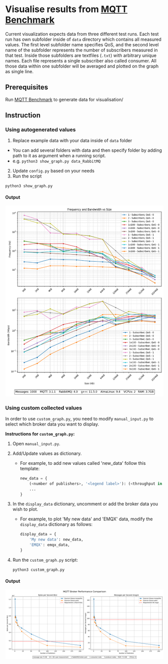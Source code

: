 # Visualise results from [MQTT Benchmark](https://github.com/danyk20/MQTT_Benchmark.git)

Current visualization expects data from three different test runs. Each test run has own subfolder inside of `data`
directory which contains all measured values. The first level subfolder name specifies QoS, and the second level name of
the subfolder represents the number of subscribers measured in that test. Inside those subfolders are textfiles (`.txt`)
with arbitrary unique names. Each file represents a single subscriber also called consumer. All those data within one
subfolder will be averaged and plotted on the graph as single line.

## Prerequisites

Run [MQTT Benchmark](https://github.com/danyk20/MQTT_Benchmark.git) to generate data for visualisation/

## Instruction

### Using autogenerated values

1. Replace example data with your data inside of `data` folder
- You can add several folders with data and then specify folder by adding path to it as argument when a running script.
- e.g. `python3 show_graph.py data_RabbitMQ`
2. Update `config.py` based on your needs
3. Run the script

```shell
python3 show_graph.py
```
#### Output

![Example of the plot](output/single_producer.png)

### Using custom collected values


In order to use `custom_graph.py`, you need to modify `manual_input.py` to select which broker data you want to display.

**Instructions for `custom_graph.py`:**
1.  Open `manual_input.py`.
   2.  Add/Update values as dictionary. 
       - For example, to add new values called 'new_data' follow this template:
           ```python
           new_data = {
               (<number of publishers>, '<legend label>'): (<throughput in B per second>, <messages per second>),
               ...
           }
           ```
3.  In the `display_data` dictionary, uncomment or add the broker data you wish to plot. 
    - For example, to plot 'My new data' and 'EMQX' data, modify the `display_data` dictionary as follows:
        ```python
        display_data = {
            'My new data': new_data,
            'EMQX': emqx_data,
        }
        ```

4.  Run the `custom_graph.py` script:
    ```shell
    python3 custom_graph.py
    ```

#### Output

![Example of the custom plot](output/classic_vs_quorum.png)
